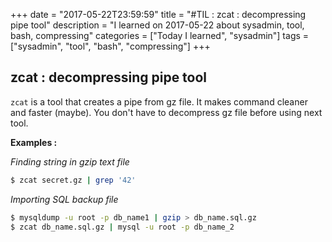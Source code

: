 +++
date = "2017-05-22T23:59:59"
title = "#TIL : zcat : decompressing pipe tool"
description = "I learned on 2017-05-22 about sysadmin, tool, bash, compressing"
categories = ["Today I learned", "sysadmin"]
tags = ["sysadmin", "tool", "bash", "compressing"]
+++



## zcat : decompressing pipe tool

`zcat` is a tool that creates a pipe from gz file. It makes command cleaner and faster (maybe). You don't have to decompress gz file before using next tool.

**Examples :**

*Finding string in gzip text file*

```bash
$ zcat secret.gz | grep '42'
```

*Importing SQL backup file*

```bash
$ mysqldump -u root -p db_name1 | gzip > db_name.sql.gz
$ zcat db_name.sql.gz | mysql -u root -p db_name_2
```
